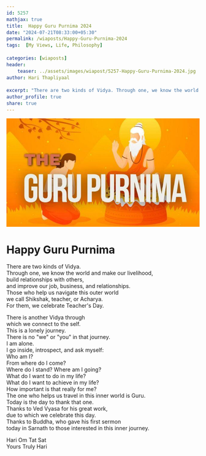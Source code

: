 ```yaml
---
id: 5257 
mathjax: true        
title:  Happy Guru Purnima 2024         
date: "2024-07-21T08:33:00+05:30"        
permalink: /wiaposts/Happy-Guru-Purnima-2024      
tags:  [My Views, Life, Philosophy]         
        
categories: [wiaposts] 
header:        
    teaser: ../assets/images/wiapost/5257-Happy-Guru-Purnima-2024.jpg        
author: Hari Thapliyaal        

excerpt: "There are two kinds of Vidya. Through one, we know the world and make our livelihood, build relationships with others, and improve our job, business, and relationships. Those who help us navigate this outer world we call Shikshak, teacher, or"
author_profile: true        
share: true        
---
```

![Happy Guru Purnima 2024](../assets/images/wiapost/5257-Happy-Guru-Purnima-2024.jpg)                   
		
# Happy Guru Purnima   
   
There are two kinds of Vidya.    
Through one, we know the world and make our livelihood,    
build relationships with others,    
and improve our job, business, and relationships.    
Those who help us navigate this outer world    
we call Shikshak, teacher, or Acharya.    
For them, we celebrate Teacher's Day.   
   
There is another Vidya through    
which we connect to the self.    
This is a lonely journey.    
There is no "we" or "you" in that journey.    
I am alone.    
I go inside, introspect, and ask myself:    
Who am I?    
From where do I come?    
Where do I stand? Where am I going?    
What do I want to do in my life?    
What do I want to achieve in my life?    
How important is that really for me?    
The one who helps us travel in this inner world is Guru.    
Today is the day to thank that one.    
Thanks to Ved Vyasa for his great work,    
due to which we celebrate this day.    
Thanks to Buddha, who gave his first sermon    
today in Sarnath to those interested in this inner journey. 
   
Hari Om Tat Sat   
Yours Truly Hari 

 